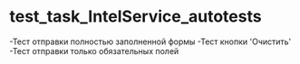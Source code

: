 # test_task_IntelService_autotests
-Тест отправки полностью заполненной формы
-Тест кнопки 'Очистить'
-Тест отправки только обязательных полей
